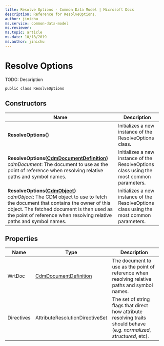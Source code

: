 ```yaml
---
title: Resolve Options - Common Data Model | Microsoft Docs
description: Reference for ResolveOptions.
author: jinichu
ms.service: common-data-model
ms.reviewer: 
ms.topic: article
ms.date: 10/18/2019
ms.author: jinichu
---
```


# Resolve Options

TODO: Description

```
public class ResolveOptions
```

## Constructors
|Name|Description|
|---|---|
|**ResolveOptions()**|Initializes a new instance of the ResolveOptions class.|
|**ResolveOptions([CdmDocumentDefinition](../cdm/document.md))**<br/>*cdmDocument*: The document to use as the point of reference when resolving relative paths and symbol names.|Initializes a new instance of the ResolveOptions class using the most common parameters.|
|**ResolveOptions([CdmObject](../cdm/cdmobject.md))**<br/>*cdmObject*: The CDM object to use to fetch the document that contains the owner of this object. The fetched document is then used as the point of reference when resolving relative paths and symbol names.|Initializes a new instance of the ResolveOptions class using the most common parameters.|

## Properties
|Name|Type|Description|
|---|---|---|
|WrtDoc|[CdmDocumentDefinition](../cdm/document.md)|The document to use as the point of reference when resolving relative paths and symbol names.|
|Directives|AttributeResolutionDirectiveSet|The set of string flags that direct how attribute resolving traits should behave (e.g. *normalized*, *structured*, etc).|
